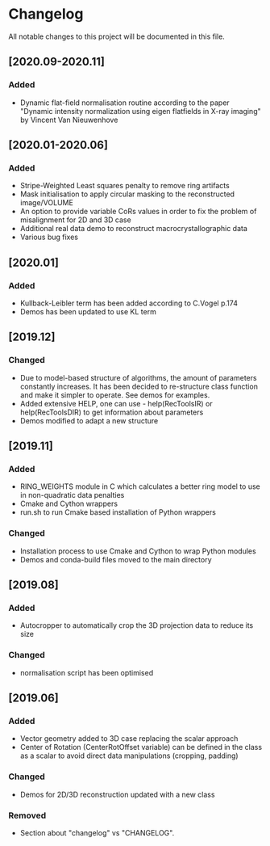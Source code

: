 # Changelog
All notable changes to this project will be documented in this file.

## [2020.09-2020.11]
### Added
- Dynamic flat-field normalisation routine according to the paper 
"Dynamic intensity normalization using eigen flatfields in X-ray imaging" by 
Vincent Van Nieuwenhove

## [2020.01-2020.06]
### Added
- Stripe-Weighted Least squares penalty to remove ring artifacts
- Mask initialisation to apply circular masking to the reconstructed image/VOLUME
- An option to provide variable CoRs values in order to fix the problem of misalignment for 2D and 3D case
- Additional real data demo to reconstruct macrocrystallographic data
- Various bug fixes

## [2020.01]
### Added
- Kullback-Leibler term has been added according to C.Vogel p.174
- Demos has been updated to use KL term

## [2019.12]
### Changed
- Due to model-based structure of algorithms, the amount of parameters constantly increases. It has been
decided to re-structure class function and make it simpler to operate. See demos for examples.
- Added extensive HELP, one can use - help(RecToolsIR) or help(RecToolsDIR) to get information about parameters
- Demos modified to adapt a new structure

## [2019.11]

### Added
- RING_WEIGHTS module in C which calculates a better ring model to use in non-quadratic data penalties
- Cmake and Cython wrappers
- run.sh to run Cmake based installation of Python wrappers

### Changed
- Installation process to use Cmake and Cython to wrap Python modules
- Demos and conda-build files moved to the main directory

## [2019.08]
### Added
- Autocropper to automatically crop the 3D projection data to reduce its size

### Changed
- normalisation script has been optimised

## [2019.06]
### Added
- Vector geometry added to 3D case replacing the scalar approach
- Center of Rotation (CenterRotOffset variable) can be defined in the class as a scalar to avoid direct data manipulations (cropping, padding)

### Changed
- Demos for 2D/3D reconstruction updated with a new class

### Removed
- Section about "changelog" vs "CHANGELOG".
